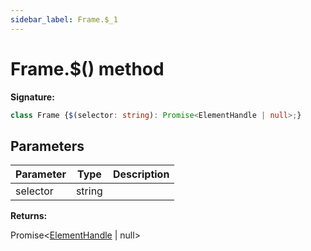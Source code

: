 ```yaml
---
sidebar_label: Frame.$_1
---
```

# Frame.$() method

**Signature:**

```typescript
class Frame {$(selector: string): Promise<ElementHandle | null>;}
```

## Parameters

|  Parameter | Type | Description |
|  --- | --- | --- |
|  selector | string |  |

**Returns:**

Promise&lt;[ElementHandle](./puppeteer.elementhandle.md) \| null&gt;

